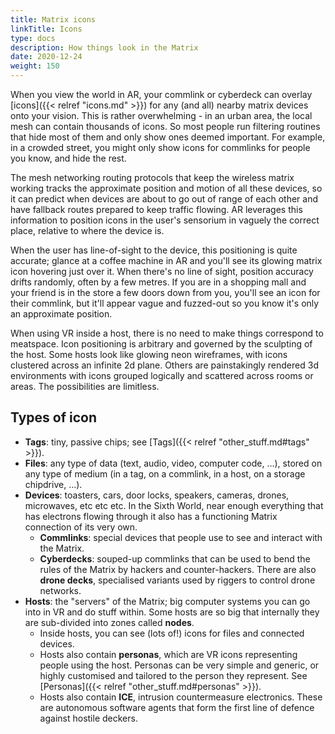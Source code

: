 ```yaml
---
title: Matrix icons
linkTitle: Icons
type: docs
description: How things look in the Matrix
date: 2020-12-24
weight: 150
---
```


When you view the world in AR, your commlink or cyberdeck can overlay [icons]({{< relref "icons.md" >}}) for any (and all) nearby matrix devices onto your vision. This is rather overwhelming - in an urban area, the local mesh can contain thousands of icons. So most people run filtering routines that hide most of them and only show ones deemed important. For example, in a crowded street, you might only show icons for commlinks for people you know, and hide the rest.

The mesh networking routing protocols that keep the wireless matrix working tracks the approximate position and motion of all these devices, so it can predict when devices are about to go out of range of each other and have fallback routes prepared to keep traffic flowing. AR leverages this information to position icons in the user's sensorium in vaguely the correct place, relative to where the device is. 

When the user has line-of-sight to the device, this positioning is quite accurate; glance at a coffee machine in AR and you'll see its glowing matrix icon hovering just over it. When there's no line of sight, position accuracy drifts randomly, often by a few metres. If you are in a shopping mall and your friend is in the store a few doors down from you, you'll see an icon for their commlink, but it'll appear vague and fuzzed-out so you know it's only an approximate position.

When using VR inside a host, there is no need to make things correspond to meatspace. Icon positioning is arbitrary and governed by the sculpting of the host. Some hosts look like glowing neon wireframes, with icons clustered across an infinite 2d plane. Others are painstakingly rendered 3d environments with icons grouped logically and scattered across rooms or areas. The possibilities are limitless.

## Types of icon

* **Tags**: tiny, passive chips; see [Tags]({{< relref "other_stuff.md#tags" >}}).
* **Files**: any type of data (text, audio, video, computer code, ...), stored on any type of medium (in a tag, on a commlink, in a host, on a storage chipdrive, ...).
* **Devices**: toasters, cars, door locks, speakers, cameras, drones, microwaves, etc etc etc. In the Sixth World, near enough everything that has electrons flowing through it also has a functioning Matrix connection of its very own.
	* **Commlinks**: special devices that people use to see and interact with the Matrix.
	* **Cyberdecks**: souped-up commlinks that can be used to bend the rules of the Matrix by hackers and counter-hackers. There are also **drone decks**, specialised variants used by riggers to control drone networks.
* **Hosts**: the "servers" of the Matrix; big computer systems you can go into in VR and do stuff within. Some hosts are so big that internally they are sub-divided into zones called **nodes**.
	* Inside hosts, you can see (lots of!) icons for files and connected devices. 
	* Hosts also contain **personas**, which are VR icons representing people using the host. Personas can be very simple and generic, or highly customised and tailored to the person they represent. See [Personas]({{< relref "other_stuff.md#personas" >}}). 
	* Hosts also contain **ICE**, intrusion countermeasure electronics. These are autonomous software agents that form the first line of defence against hostile deckers.

